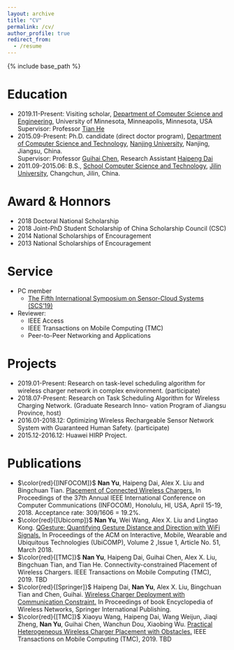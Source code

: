 ```yaml
---
layout: archive
title: "CV"
permalink: /cv/
author_profile: true
redirect_from:
  - /resume
---
```


{% include base_path %}

Education
======
* 2019.11-Present: Visiting scholar, [Department of Computer Science and Engineering](https://www.cs.umn.edu/), University of Minnesota, Minneapolis, Minnesota, USA <br>
  Supervisor: Professor [Tian He](https://www-users.cs.umn.edu/~tianhe/)
* 2015.09-Present: Ph.D. candidate (direct doctor program), 
[Department of Computer Science and Technology](http://cs.nju.edu.cn/), [Nanjing University](https://www.nju.edu.cn), Nanjing, Jiangsu, China.<br>
  Supervisor: Professor [Guihai Chen](http://cs.nju.edu.cn/gchen), Research Assistant [Haipeng Dai](http://cs.nju.edu.cn/daihp/)
* 2011.09-2015.06: B.S., [School Computer Science and Technology](http://ccst.jlu.edu.cn/), [Jilin University](https://www.jlu.edu.cn/), Changchun, Jilin, China.

Award & Honnors
======
* 2018 Doctoral National Scholarship 
* 2018 Joint-PhD Student Scholarship of China Scholarship Council (CSC)
* 2014 National Scholarships of Encouragement
* 2013 National Scholarships of Encouragement
 
Service
======
* PC member
  * [The Fifth International Symposium on Sensor-Cloud Systems (SCS’19)](http://www.spaccs.org/SCS2019/)
* Reviewer:
  *  IEEE Access
  *  IEEE Transactions on Mobile Computing (TMC)
  *  Peer-to-Peer Networking and Applications

Projects
======
* 2019.01-Present: Research on task-level scheduling algorithm for wireless charger network in complex environment. (participate)
* 2018.07-Present: Research on Task Scheduling Algorithm for Wireless Charging Network. (Graduate Research Inno-
vation Program of Jiangsu Province, host)
* 2016.01-2018.12: Optimizing Wireless Rechargeable Sensor Network System with Guaranteed Human Safety.  (participate)
* 2015.12-2016.12: Huawei HIRP Project.

Publications
======
* $\color{red}{[INFOCOM]}$ **Nan Yu**, Haipeng Dai, Alex X. Liu and Bingchuan Tian. [Placement of Connected Wireless 
Chargers.](https://ieeexplore.ieee.org/stamp/stamp.jsp?tp=&arnumber=8485934) In Proceedings of the 37th Annual IEEE International Conference on Computer Communications (INFOCOM), Honolulu, HI, USA, April 15-19, 2018. Acceptance rate: 309/1606 = 19.2%.
* $\color{red}{[Ubicomp]}$ **Nan Yu**, Wei Wang, Alex X. Liu and Lingtao Kong. [QGesture: Quantifying Gesture Distance and Direction with WiFi Signals.](https://dl.acm.org/citation.cfm?id=3191783) In Proceedings of the ACM on Interactive, Mobile, Wearable and Ubiquitous Technologies (UbiCOMP), Volume 2 ,Issue 1, Article No. 51, March 2018.
* $\color{red}{[TMC]}$ **Nan Yu**, Haipeng Dai, Guihai Chen, Alex X. Liu, Bingchuan Tian, and Tian He. Connectivity-constrained Placement of Wireless Chargers. IEEE Transactions on Mobile Computing (TMC), 2019. TBD
* $\color{red}{[Springer]}$ Haipeng Dai, **Nan Yu**, Alex X. Liu, Bingchuan Tian and Chen, Guihai. [Wireless Charger Deployment with Communication Constraint.](https://link.springer.com/content/pdf/10.1007%2F978-3-319-32903-1_271-1.pdf) In Proceedings of book Encyclopedia of Wireless Networks, Springer International Publishing.
* $\color{red}{[TMC]}$ Xiaoyu Wang, Haipeng Dai, Wang Weijun, Jiaqi Zheng, **Nan Yu**, Guihai Chen, Wanchun Dou, Xiaobing Wu. [Practical Heterogeneous Wireless Charger Placement with Obstacles.](https://ieeexplore.ieee.org/stamp/stamp.jsp?tp=&arnumber=8714083) IEEE Transactions on Mobile Computing (TMC), 2019. TBD
  
